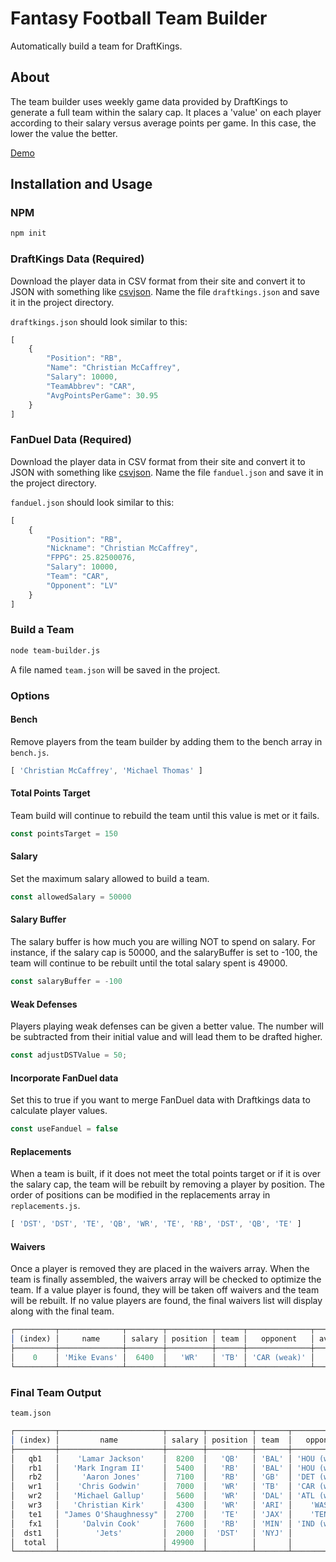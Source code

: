 # Fantasy Football Team Builder

Automatically build a team for DraftKings.

## About

The team builder uses weekly game data provided by DraftKings to generate a full team within the salary cap. It places a 'value' on each player according to their salary versus average points per game. In this case, the lower the value the better.

[Demo](http://suirad.com/team-builder)

## Installation and Usage

### NPM

```bash
npm init
```
### DraftKings Data (Required)

Download the player data in CSV format from their site and convert it to JSON with something like [csvjson](http://csvjson.com/). Name the file `draftkings.json` and save it in the project directory.

`draftkings.json` should look similar to this:

```javascript
[
    {
        "Position": "RB",
        "Name": "Christian McCaffrey",
        "Salary": 10000,
        "TeamAbbrev": "CAR",
        "AvgPointsPerGame": 30.95
    }
]
```

### FanDuel Data (Required)

Download the player data in CSV format from their site and convert it to JSON with something like [csvjson](https://csvjson.com/). Name the file `fanduel.json` and save it in the project directory.

`fanduel.json` should look similar to this:

```javascript
[
    {
        "Position": "RB",
        "Nickname": "Christian McCaffrey",
        "FPPG": 25.82500076,
        "Salary": 10000,
        "Team": "CAR",
        "Opponent": "LV"
    }
]
```

### Build a Team

```bash
node team-builder.js
```

A file named `team.json` will be saved in the project.

### Options

#### Bench

Remove players from the team builder by adding them to the bench array in `bench.js`.

```javascript
[ 'Christian McCaffrey', 'Michael Thomas' ]
```

#### Total Points Target

Team build will continue to rebuild the team until this value is met or it fails.

```javascript
const pointsTarget = 150
```

#### Salary

Set the maximum salary allowed to build a team.

```javascript
const allowedSalary = 50000
```

#### Salary Buffer

The salary buffer is how much you are willing NOT to spend on salary. For instance, if the salary cap is 50000, and the salaryBuffer is set to -100, the team will continue to be rebuilt until the total salary spent is 49000.

```javascript
const salaryBuffer = -100
```

#### Weak Defenses

Players playing weak defenses can be given a better value. The number will be subtracted from their initial value and will lead them to be drafted higher.

```javascript
const adjustDSTValue = 50;
```

#### Incorporate FanDuel data

Set this to true if you want to merge FanDuel data with Draftkings data to calculate player values.

```javascript
const useFanduel = false
```

#### Replacements

When a team is built, if it does not meet the total points target or if it is over the salary cap, the team will be rebuilt by removing a player by position. The order of positions can be modified in the replacements array in `replacements.js`.

```javascript
[ 'DST', 'DST', 'TE', 'QB', 'WR', 'TE', 'RB', 'DST', 'QB', 'TE' ]
```

#### Waivers

Once a player is removed they are placed in the waivers array. When the team is finally assembled, the waivers array will be checked to optimize the team. If a value player is found, they will be taken off waivers and the team will be rebuilt. If no value players are found, the final waivers list will display along with the final team.

```javascript
┌─────────┬──────────────┬────────┬──────────┬──────┬──────────────┬───────────┬───────┐
│ (index) │     name     │ salary │ position │ team │   opponent   │ avgpoints │ value │
├─────────┼──────────────┼────────┼──────────┼──────┼──────────────┼───────────┼───────┤
│    0    │ 'Mike Evans' │  6400  │   'WR'   │ 'TB' │ 'CAR (weak)' │   18.59   │  294  │
└─────────┴──────────────┴────────┴──────────┴──────┴──────────────┴───────────┴───────┘
```

### Final Team Output

`team.json`

```javascript
┌─────────┬───────────────────────┬────────┬──────────┬───────┬──────────────┬───────────┬───────┐
│ (index) │         name          │ salary │ position │ team  │   opponent   │ avgpoints │ value │
├─────────┼───────────────────────┼────────┼──────────┼───────┼──────────────┼───────────┼───────┤
│   qb1   │    'Lamar Jackson'    │  8200  │   'QB'   │ 'BAL' │ 'HOU (weak)' │   29.85   │  224  │
│   rb1   │   'Mark Ingram II'    │  5400  │   'RB'   │ 'BAL' │ 'HOU (weak)' │   16.29   │  281  │
│   rb2   │     'Aaron Jones'     │  7100  │   'RB'   │ 'GB'  │ 'DET (weak)' │   21.09   │  286  │
│   wr1   │    'Chris Godwin'     │  7000  │   'WR'   │ 'TB'  │ 'CAR (weak)' │   21.01   │  283  │
│   wr2   │   'Michael Gallup'    │  5600  │   'WR'   │ 'DAL' │ 'ATL (weak)' │   16.05   │  298  │
│   wr3   │   'Christian Kirk'    │  4300  │   'WR'   │ 'ARI' │    'WAS'     │   13.4    │  320  │
│   te1   │ "James O'Shaughnessy" │  2700  │   'TE'   │ 'JAX' │    'TEN'     │   8.26    │  326  │
│   fx1   │     'Dalvin Cook'     │  7600  │   'RB'   │ 'MIN' │ 'IND (weak)' │   21.62   │  301  │
│  dst1   │        'Jets'         │  2000  │  'DST'   │ 'NYJ' │              │   8.38    │  238  │
│  total  │                       │ 49900  │          │       │              │    155    │       │
└─────────┴───────────────────────┴────────┴──────────┴───────┴──────────────┴───────────┴───────┘
```